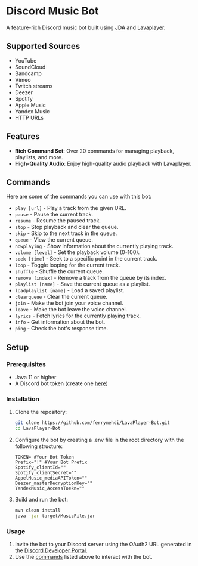 # Discord Music Bot

A feature-rich Discord music bot built using [JDA](https://github.com/DV8FromTheWorld/JDA) and [Lavaplayer](https://github.com/lavalink-devs/lavaplayer).

## Supported Sources

* YouTube
* SoundCloud
* Bandcamp
* Vimeo
* Twitch streams
* Deezer
* Spotify
* Apple Music
* Yandex Music
* HTTP URLs

## Features

- **Rich Command Set**: Over 20 commands for managing playback, playlists, and more.
- **High-Quality Audio**: Enjoy high-quality audio playback with Lavaplayer.

## Commands

Here are some of the commands you can use with this bot:

- `play [url]` - Play a track from the given URL.
- `pause` - Pause the current track.
- `resume` - Resume the paused track.
- `stop` - Stop playback and clear the queue.
- `skip` - Skip to the next track in the queue.
- `queue` - View the current queue.
- `nowplaying` - Show information about the currently playing track.
- `volume [level]` - Set the playback volume (0-100).
- `seek [time]` - Seek to a specific point in the current track.
- `loop` - Toggle looping for the current track.
- `shuffle` - Shuffle the current queue.
- `remove [index]` - Remove a track from the queue by its index.
- `playlist [name]` - Save the current queue as a playlist.
- `loadplaylist [name]` - Load a saved playlist.
- `clearqueue` - Clear the current queue.
- `join` - Make the bot join your voice channel.
- `leave` - Make the bot leave the voice channel.
- `lyrics` - Fetch lyrics for the currently playing track.
- `info` - Get information about the bot.
- `ping` - Check the bot's response time.

## Setup

### Prerequisites

- Java 11 or higher
- A Discord bot token (create one [here](https://discord.com/developers/applications))

### Installation

1. Clone the repository:
   ```sh
   git clone https://github.com/ferrymehdi/LavaPlayer-Bot.git
   cd LavaPlayer-Bot
2. Configure the bot by creating a .env file in the root directory with the following structure:
   ```env
   TOKEN= #Your Bot Token
   Prefix="!" #Your Bot Prefix
   Spotify_clientId=""
   Spotify_clientSecret=""
   AppelMusic_mediaAPIToken=""
   Deezer_masterDecryptionKey=""
   YandexMusic_AccessToekn=""
4. Build and run the bot:
   ```sh
   mvn clean install
   java -jar target/MusicFile.jar
### Usage

1. Invite the bot to your Discord server using the OAuth2 URL generated in the [Discord Developer Portal](https://discord.com/developers/applications).
2. Use the [commands](https://github.com/ferrymehdi/LavaPlayer-Bot/tree/main?tab=readme-ov-file#commands) listed above to interact with the bot.
